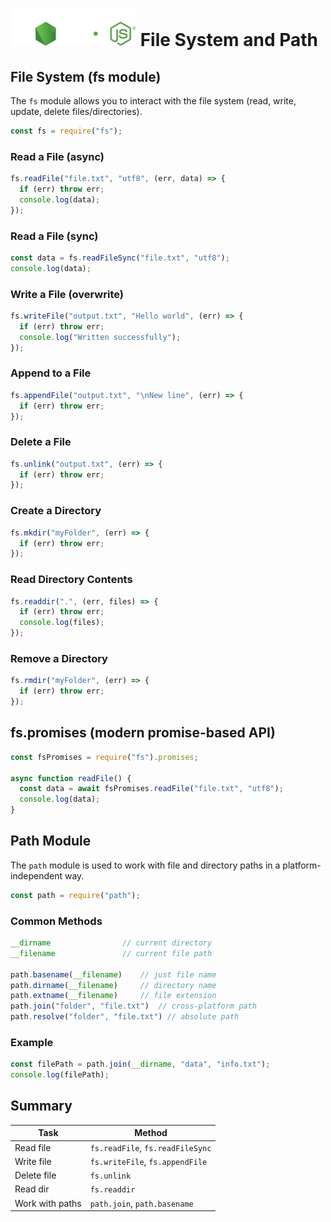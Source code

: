 # ![ ](../assets/nodejs-logo.svg) File System and Path

## File System (fs module)

The `fs` module allows you to interact with the file system (read, write, update, delete files/directories).

```js
const fs = require("fs");
```

### Read a File (async)

```js
fs.readFile("file.txt", "utf8", (err, data) => {
  if (err) throw err;
  console.log(data);
});
```

### Read a File (sync)

```js
const data = fs.readFileSync("file.txt", "utf8");
console.log(data);
```

### Write a File (overwrite)

```js
fs.writeFile("output.txt", "Hello world", (err) => {
  if (err) throw err;
  console.log("Written successfully");
});
```

### Append to a File

```js
fs.appendFile("output.txt", "\nNew line", (err) => {
  if (err) throw err;
});
```

### Delete a File

```js
fs.unlink("output.txt", (err) => {
  if (err) throw err;
});
```

### Create a Directory

```js
fs.mkdir("myFolder", (err) => {
  if (err) throw err;
});
```

### Read Directory Contents

```js
fs.readdir(".", (err, files) => {
  if (err) throw err;
  console.log(files);
});
```

### Remove a Directory

```js
fs.rmdir("myFolder", (err) => {
  if (err) throw err;
});
```

## fs.promises (modern promise-based API)

```js
const fsPromises = require("fs").promises;

async function readFile() {
  const data = await fsPromises.readFile("file.txt", "utf8");
  console.log(data);
}
```

## Path Module

The `path` module is used to work with file and directory paths in a platform-independent way.

```js
const path = require("path");
```

### Common Methods

```js
__dirname                // current directory
__filename               // current file path

path.basename(__filename)    // just file name
path.dirname(__filename)     // directory name
path.extname(__filename)     // file extension
path.join("folder", "file.txt")  // cross-platform path
path.resolve("folder", "file.txt") // absolute path
```

### Example

```js
const filePath = path.join(__dirname, "data", "info.txt");
console.log(filePath);
```

## Summary

| Task            | Method                           |
| --------------- | -------------------------------- |
| Read file       | `fs.readFile`, `fs.readFileSync` |
| Write file      | `fs.writeFile`, `fs.appendFile`  |
| Delete file     | `fs.unlink`                      |
| Read dir        | `fs.readdir`                     |
| Work with paths | `path.join`, `path.basename`     |
